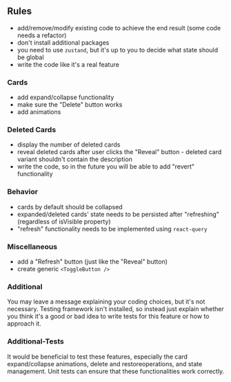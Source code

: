 ## Rules

- add/remove/modify existing code to achieve the end result (some code needs a refactor)
- don't install additional packages
- you need to use `zustand`, but it's up to you to decide what state should be global
- write the code like it's a real feature

### Cards

- add expand/collapse functionality
- make sure the "Delete" button works
- add animations

### Deleted Cards

- display the number of deleted cards
- reveal deleted cards after user clicks the "Reveal" button - deleted card variant shouldn't contain the description
- write the code, so in the future you will be able to add "revert" functionality

### Behavior

- cards by default should be collapsed
- expanded/deleted cards' state needs to be persisted after "refreshing" (regardless of isVisible property)
- "refresh" functionality needs to be implemented using `react-query`

### Miscellaneous

- add a "Refresh" button (just like the "Reveal" button)
- create generic `<ToggleButton />`

### Additional

You may leave a message explaining your coding choices, but it's not necessary.
Testing framework isn't installed, so instead just explain whether you think it's a good or bad idea to write tests for this feature or how to approach it.

### Additional-Tests

It would be beneficial to test these features, especially the card expand/collapse animations, delete and restoreoperations, and state management. Unit tests can ensure that these functionalities work correctly.